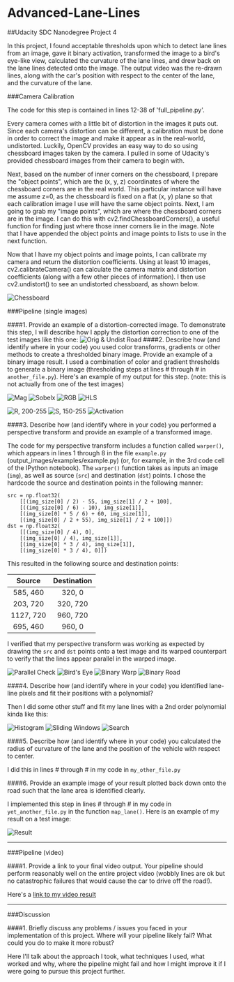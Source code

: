 # Advanced-Lane-Lines
##Udacity SDC Nanodegree Project 4

In this project, I found acceptable thresholds upon which to detect lane lines from an image, gave it binary activation, transformed the image to a bird's eye-like view, calculated the curvature of the lane lines, and drew back on the lane lines detected onto the image. The output video was the re-drawn lines, along with the car's position with respect to the center of the lane, and the curvature of the lane.

###Camera Calibration

The code for this step is contained in lines 12-38 of 'full_pipeline.py'.  

Every camera comes with a little bit of distortion in the images it puts out. Since each camera's distortion can be different, a calibration must be done in order to correct the image and make it appear as in the real-world, undistorted. Luckily, OpenCV provides an easy way to do so using chessboard images taken by the camera. I pulled in some of Udacity's provided chessboard images from their camera to begin with. 

Next, based on the number of inner corners on the chessboard, I prepare the "object points", which are the (x, y, z) coordinates of where the chessboard corners are in the real world. This particular instance will have me assume z=0, as the chessboard is fixed on a flat (x, y) plane so that each calibration image I use will have the same object points. Next, I am going to grab my "image points", which are where the chessboard corners are in the image. I can do this with cv2.findChessboardCorners(), a useful function for finding just where those inner corners lie in the image. Note that I have appended the object points and image points to lists to use in the next function.

Now that I have my object points and image points, I can calibrate my camera and return the distortion coefficients. Using at least 10 images, cv2.calibrateCamera() can calculate the camera matrix and distortion coefficients (along with a few other pieces of information). I then use cv2.undistort() to see an undistorted chessboard, as shown below.

![Chessboard](https://github.com/mvirgo/Advanced-Lane-Lines/blob/master/Images/chessboard.PNG "Original and Undistorted Chessboard")

###Pipeline (single images)

####1. Provide an example of a distortion-corrected image.
To demonstrate this step, I will describe how I apply the distortion correction to one of the test images like this one:
![Orig & Undist Road](https://github.com/mvirgo/Advanced-Lane-Lines/blob/master/Images/orig_and_undist.PNG "Original and Undistorted Road")
####2. Describe how (and identify where in your code) you used color transforms, gradients or other methods to create a thresholded binary image.  Provide an example of a binary image result.
I used a combination of color and gradient thresholds to generate a binary image (thresholding steps at lines # through # in `another_file.py`).  Here's an example of my output for this step.  (note: this is not actually from one of the test images)

![Mag](https://github.com/mvirgo/Advanced-Lane-Lines/blob/master/Images/undist_and_mag.PNG "Magnitude of sobelx and sobely")
![Sobelx](https://github.com/mvirgo/Advanced-Lane-Lines/blob/master/Images/orig_and_sobelx.PNG "Sobelx thresholded")
![RGB](https://github.com/mvirgo/Advanced-Lane-Lines/blob/master/Images/rgb.PNG "RGB thresholds")
![HLS](https://github.com/mvirgo/Advanced-Lane-Lines/blob/master/Images/hls.PNG "HLS thresholds")

![R, 200-255](https://github.com/mvirgo/Advanced-Lane-Lines/blob/master/Images/r_threshold.PNG "R thresholded, 200-255")
![S, 150-255](https://github.com/mvirgo/Advanced-Lane-Lines/blob/master/Images/s_threshold.PNG "S thresholded, 150-255")
![Activation](https://github.com/mvirgo/Advanced-Lane-Lines/blob/master/Images/pipeline_color_and_binary.PNG "S and Sobelx activations and full pipeline activation (S, Sobelx, or R)")

####3. Describe how (and identify where in your code) you performed a perspective transform and provide an example of a transformed image.

The code for my perspective transform includes a function called `warper()`, which appears in lines 1 through 8 in the file `example.py` (output_images/examples/example.py) (or, for example, in the 3rd code cell of the IPython notebook).  The `warper()` function takes as inputs an image (`img`), as well as source (`src`) and destination (`dst`) points.  I chose the hardcode the source and destination points in the following manner:

```
src = np.float32(
    [[(img_size[0] / 2) - 55, img_size[1] / 2 + 100],
    [((img_size[0] / 6) - 10), img_size[1]],
    [(img_size[0] * 5 / 6) + 60, img_size[1]],
    [(img_size[0] / 2 + 55), img_size[1] / 2 + 100]])
dst = np.float32(
    [[(img_size[0] / 4), 0],
    [(img_size[0] / 4), img_size[1]],
    [(img_size[0] * 3 / 4), img_size[1]],
    [(img_size[0] * 3 / 4), 0]])

```
This resulted in the following source and destination points:

| Source        | Destination   | 
|:-------------:|:-------------:| 
| 585, 460      | 320, 0        | 
| 203, 720      | 320, 720      |
| 1127, 720     | 960, 720      |
| 695, 460      | 960, 0        |

I verified that my perspective transform was working as expected by drawing the `src` and `dst` points onto a test image and its warped counterpart to verify that the lines appear parallel in the warped image.

![Parallel Check](https://github.com/mvirgo/Advanced-Lane-Lines/blob/master/Images/birds_eye.PNG "Checking for parallel")
![Bird's Eye](https://github.com/mvirgo/Advanced-Lane-Lines/blob/master/Images/birds_eye2.PNG "Warped image of the road")
![Binary Warp](https://github.com/mvirgo/Advanced-Lane-Lines/blob/master/Images/birds_eye3.PNG "Binary version of warp")
![Binary Road](https://github.com/mvirgo/Advanced-Lane-Lines/blob/master/Images/binary_bird.PNG "Binary road")

####4. Describe how (and identify where in your code) you identified lane-line pixels and fit their positions with a polynomial?

Then I did some other stuff and fit my lane lines with a 2nd order polynomial kinda like this:

![Histogram](https://github.com/mvirgo/Advanced-Lane-Lines/blob/master/Images/histogram.PNG "Histogram of activation areas")
![Sliding Windows](https://github.com/mvirgo/Advanced-Lane-Lines/blob/master/Images/sliding_window.PNG "Using sliding windows")
![Search](https://github.com/mvirgo/Advanced-Lane-Lines/blob/master/Images/search.PNG "Search areas")

####5. Describe how (and identify where in your code) you calculated the radius of curvature of the lane and the position of the vehicle with respect to center.

I did this in lines # through # in my code in `my_other_file.py`

####6. Provide an example image of your result plotted back down onto the road such that the lane area is identified clearly.

I implemented this step in lines # through # in my code in `yet_another_file.py` in the function `map_lane()`.  Here is an example of my result on a test image:

![Result](https://github.com/mvirgo/Advanced-Lane-Lines/blob/master/Images/final.PNG "Final result")

---

###Pipeline (video)

####1. Provide a link to your final video output.  Your pipeline should perform reasonably well on the entire project video (wobbly lines are ok but no catastrophic failures that would cause the car to drive off the road!).

Here's a [link to my video result](./reg_vid.mp4)

---

###Discussion

####1. Briefly discuss any problems / issues you faced in your implementation of this project.  Where will your pipeline likely fail?  What could you do to make it more robust?

Here I'll talk about the approach I took, what techniques I used, what worked and why, where the pipeline might fail and how I might improve it if I were going to pursue this project further.  
